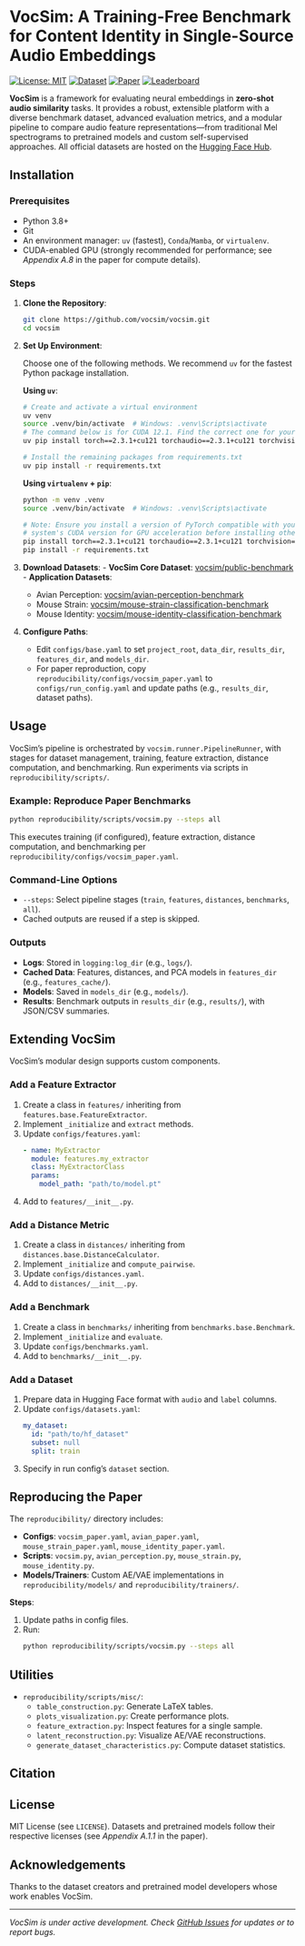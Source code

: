 # VocSim: A Training-Free Benchmark for Content Identity in Single-Source Audio Embeddings

[![License: MIT](https://img.shields.io/badge/License-MIT-yellow.svg)](https://opensource.org/licenses/MIT)
[![Dataset](https://img.shields.io/badge/%F0%9F%A4%97%20Dataset-VocSim-blue)](https://huggingface.co/datasets/vocsim/public-benchmark)
[![Paper](https://img.shields.io/badge/Paper-arXiv%20(TBD)-red)](https://example.com/link-to-your-paper)
[![Leaderboard](https://img.shields.io/badge/Leaderboard-%F0%9F%A4%97%20-green)](https://huggingface.co/spaces/vocsim/vocsim)

**VocSim** is a framework for evaluating neural embeddings in **zero-shot audio similarity** tasks. It provides a robust, extensible platform with a diverse benchmark dataset, advanced evaluation metrics, and a modular pipeline to compare audio feature representations—from traditional Mel spectrograms to pretrained models and custom self-supervised approaches. All official datasets are hosted on the [Hugging Face Hub](https://huggingface.co/vocsim).

## Installation

### Prerequisites

- Python 3.8+
- Git
- An environment manager: `uv` (fastest), `Conda`/`Mamba`, or `virtualenv`.
- CUDA-enabled GPU (strongly recommended for performance; see *Appendix A.8* in the paper for compute details).

### Steps

1.  **Clone the Repository**:
    ```bash
    git clone https://github.com/vocsim/vocsim.git
    cd vocsim
    ```

2.  **Set Up Environment**:

    Choose one of the following methods. We recommend `uv` for the fastest Python package installation.

    **Using `uv`**:
    ```bash
    # Create and activate a virtual environment
    uv venv
    source .venv/bin/activate  # Windows: .venv\Scripts\activate
    # The command below is for CUDA 12.1. Find the correct one for your system at https://pytorch.org/get-started/locally/
    uv pip install torch==2.3.1+cu121 torchaudio==2.3.1+cu121 torchvision==0.18.1+cu121 --index-url https://download.pytorch.org/whl/cu121

    # Install the remaining packages from requirements.txt
    uv pip install -r requirements.txt
    ```

    **Using `virtualenv` + `pip`**:
    ```bash
    python -m venv .venv
    source .venv/bin/activate  # Windows: .venv\Scripts\activate

    # Note: Ensure you install a version of PyTorch compatible with your
    # system's CUDA version for GPU acceleration before installing other packages.
    pip install torch==2.3.1+cu121 torchaudio==2.3.1+cu121 torchvision==0.18.1+cu121 --index-url https://download.pytorch.org/whl/cu121
    pip install -r requirements.txt
    ```

34.  **Download Datasets**:
    -   **VocSim Core Dataset**: [vocsim/public-benchmark](https://huggingface.co/datasets/vocsim/public-benchmark)
    -   **Application Datasets**:
        -   Avian Perception: [vocsim/avian-perception-benchmark](https://huggingface.co/datasets/vocsim/avian-perception-benchmark)
        -   Mouse Strain: [vocsim/mouse-strain-classification-benchmark](https://huggingface.co/datasets/vocsim/mouse-strain-classification-benchmark)
        -   Mouse Identity: [vocsim/mouse-identity-classification-benchmark](https://huggingface.co/datasets/vocsim/mouse-identity-classification-benchmark)

4.  **Configure Paths**:
    -   Edit `configs/base.yaml` to set `project_root`, `data_dir`, `results_dir`, `features_dir`, and `models_dir`.
    -   For paper reproduction, copy `reproducibility/configs/vocsim_paper.yaml` to `configs/run_config.yaml` and update paths (e.g., `results_dir`, dataset paths).

## Usage

VocSim’s pipeline is orchestrated by `vocsim.runner.PipelineRunner`, with stages for dataset management, training, feature extraction, distance computation, and benchmarking. Run experiments via scripts in `reproducibility/scripts/`.

### Example: Reproduce Paper Benchmarks
```bash
python reproducibility/scripts/vocsim.py --steps all
```
This executes training (if configured), feature extraction, distance computation, and benchmarking per `reproducibility/configs/vocsim_paper.yaml`.

### Command-Line Options
- `--steps`: Select pipeline stages (`train`, `features`, `distances`, `benchmarks`, `all`).
- Cached outputs are reused if a step is skipped.

### Outputs
- **Logs**: Stored in `logging:log_dir` (e.g., `logs/`).
- **Cached Data**: Features, distances, and PCA models in `features_dir` (e.g., `features_cache/`).
- **Models**: Saved in `models_dir` (e.g., `models/`).
- **Results**: Benchmark outputs in `results_dir` (e.g., `results/`), with JSON/CSV summaries.

## Extending VocSim

VocSim’s modular design supports custom components.

### Add a Feature Extractor
1. Create a class in `features/` inheriting from `features.base.FeatureExtractor`.
2. Implement `_initialize` and `extract` methods.
3. Update `configs/features.yaml`:
   ```yaml
   - name: MyExtractor
     module: features.my_extractor
     class: MyExtractorClass
     params:
       model_path: "path/to/model.pt"
   ```
4. Add to `features/__init__.py`.

### Add a Distance Metric
1. Create a class in `distances/` inheriting from `distances.base.DistanceCalculator`.
2. Implement `_initialize` and `compute_pairwise`.
3. Update `configs/distances.yaml`.
4. Add to `distances/__init__.py`.

### Add a Benchmark
1. Create a class in `benchmarks/` inheriting from `benchmarks.base.Benchmark`.
2. Implement `_initialize` and `evaluate`.
3. Update `configs/benchmarks.yaml`.
4. Add to `benchmarks/__init__.py`.

### Add a Dataset
1. Prepare data in Hugging Face format with `audio` and `label` columns.
2. Update `configs/datasets.yaml`:
   ```yaml
   my_dataset:
     id: "path/to/hf_dataset"
     subset: null
     split: train
   ```
3. Specify in run config’s `dataset` section.

## Reproducing the Paper

The `reproducibility/` directory includes:
- **Configs**: `vocsim_paper.yaml`, `avian_paper.yaml`, `mouse_strain_paper.yaml`, `mouse_identity_paper.yaml`.
- **Scripts**: `vocsim.py`, `avian_perception.py`, `mouse_strain.py`, `mouse_identity.py`.
- **Models/Trainers**: Custom AE/VAE implementations in `reproducibility/models/` and `reproducibility/trainers/`.

**Steps**:
1. Update paths in config files.
2. Run:
   ```bash
   python reproducibility/scripts/vocsim.py --steps all
   ```

## Utilities
- `reproducibility/scripts/misc/`:
  - `table_construction.py`: Generate LaTeX tables.
  - `plots_visualization.py`: Create performance plots.
  - `feature_extraction.py`: Inspect features for a single sample.
  - `latent_reconstruction.py`: Visualize AE/VAE reconstructions.
  - `generate_dataset_characteristics.py`: Compute dataset statistics.

## Citation

## License
MIT License (see `LICENSE`). Datasets and pretrained models follow their respective licenses (see *Appendix A.1.1* in the paper).

## Acknowledgements
Thanks to the dataset creators and pretrained model developers whose work enables VocSim.

---
*VocSim is under active development. Check [GitHub Issues](https://github.com/vocsim/vocsim/issues) for updates or to report bugs.*
